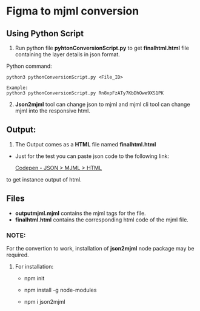 # Figma to mjml conversion
## Using Python Script

1. Run python file **pyhtonConversionScript.py** to get **finalhtml.html** file containing the layer details in json format.
        
Python command:

	python3 pythonConversionScript.py <File_ID>
	
	Example:
	python3 pythonConversionScript.py Rn8xpFzATy7KbDhOwe9XS1PK
    
2. **Json2mjml** tool can change json to mjml and mjml cli tool can change mjml into the responsive html. 

## Output:

1. The Output comes as a **HTML** file named **finalhtml.html**

* Just for the test you can paste json code to the following link:
  
  [Codepen - JSON > MJML > HTML](https://codepen.io/briancsinger/pen/rpYxRJ) 

to get instance output of html.


## Files
* **outputmjml.mjml** contains the mjml tags for the file.
* **finalhtml.html** contains the corresponding html code of the mjml file.


### NOTE:
For the convertion to work, installation of **json2mjml** node package may be required.
1. For installation:

	* npm init
	
	* npm install -g node-modules
	
	* npm i json2mjml
